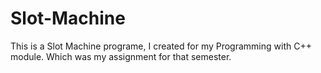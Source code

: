 # Slot-Machine
This is a Slot Machine programe, I created for my Programming with C++ module. Which was my assignment for that semester.
